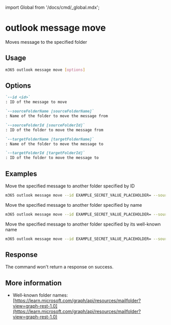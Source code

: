 <!-- DISCLAIMER: All secrets, passwords, and sensitive values in this document are examples only and not real credentials. -->
import Global from '/docs/cmd/_global.mdx';

# outlook message move

Moves message to the specified folder

## Usage

```sh
m365 outlook message move [options]
```

## Options

```md definition-list
`--id <id>`
: ID of the message to move

`--sourceFolderName [sourceFolderName]`
: Name of the folder to move the message from

`--sourceFolderId [sourceFolderId]`
: ID of the folder to move the message from

`--targetFolderName [targetFolderName]`
: Name of the folder to move the message to

`--targetFolderId [targetFolderId]`
: ID of the folder to move the message to
```

<Global />

## Examples

Move the specified message to another folder specified by ID

```sh
m365 outlook message move --id EXAMPLE_SECRET_VALUE_PLACEHOLDER= --sourceFolderId EXAMPLE_SECRET_VALUE_PLACEHOLDER= --targetFolderId EXAMPLE_SECRET_VALUE_PLACEHOLDER=
```

Move the specified message to another folder specified by name

```sh
m365 outlook message move --id EXAMPLE_SECRET_VALUE_PLACEHOLDER= --sourceFolderName Inbox --targetFolderName "Project X"
```

Move the specified message to another folder specified by its well-known
name

```sh
m365 outlook message move --id EXAMPLE_SECRET_VALUE_PLACEHOLDER= --sourceFolderName inbox --targetFolderName archive
```

## Response

The command won't return a response on success.

## More information

- Well-known folder names: [https://learn.microsoft.com/graph/api/resources/mailfolder?view=graph-rest-1.0](https://learn.microsoft.com/graph/api/resources/mailfolder?view=graph-rest-1.0)
